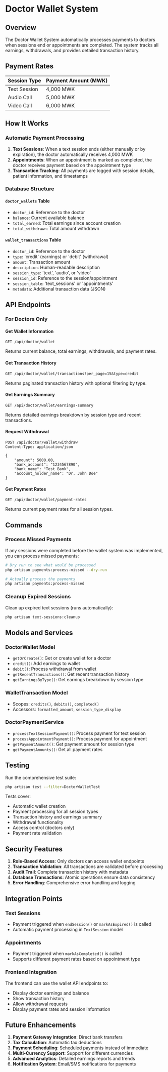 # Doctor Wallet System

## Overview

The Doctor Wallet System automatically processes payments to doctors when sessions end or appointments are completed. The system tracks all earnings, withdrawals, and provides detailed transaction history.

## Payment Rates

| Session Type | Payment Amount (MWK) |
|--------------|---------------------|
| Text Session | 4,000 MWK |
| Audio Call   | 5,000 MWK |
| Video Call   | 6,000 MWK |

## How It Works

### Automatic Payment Processing

1. **Text Sessions**: When a text session ends (either manually or by expiration), the doctor automatically receives 4,000 MWK
2. **Appointments**: When an appointment is marked as completed, the doctor receives payment based on the appointment type
3. **Transaction Tracking**: All payments are logged with session details, patient information, and timestamps

### Database Structure

#### `doctor_wallets` Table
- `doctor_id`: Reference to the doctor
- `balance`: Current available balance
- `total_earned`: Total earnings since account creation
- `total_withdrawn`: Total amount withdrawn

#### `wallet_transactions` Table
- `doctor_id`: Reference to the doctor
- `type`: 'credit' (earnings) or 'debit' (withdrawal)
- `amount`: Transaction amount
- `description`: Human-readable description
- `session_type`: 'text', 'audio', or 'video'
- `session_id`: Reference to the session/appointment
- `session_table`: 'text_sessions' or 'appointments'
- `metadata`: Additional transaction data (JSON)

## API Endpoints

### For Doctors Only

#### Get Wallet Information
```http
GET /api/doctor/wallet
```
Returns current balance, total earnings, withdrawals, and payment rates.

#### Get Transaction History
```http
GET /api/doctor/wallet/transactions?per_page=15&type=credit
```
Returns paginated transaction history with optional filtering by type.

#### Get Earnings Summary
```http
GET /api/doctor/wallet/earnings-summary
```
Returns detailed earnings breakdown by session type and recent transactions.

#### Request Withdrawal
```http
POST /api/doctor/wallet/withdraw
Content-Type: application/json

{
    "amount": 5000.00,
    "bank_account": "1234567890",
    "bank_name": "Test Bank",
    "account_holder_name": "Dr. John Doe"
}
```

#### Get Payment Rates
```http
GET /api/doctor/wallet/payment-rates
```
Returns current payment rates for all session types.

## Commands

### Process Missed Payments
If any sessions were completed before the wallet system was implemented, you can process missed payments:

```bash
# Dry run to see what would be processed
php artisan payments:process-missed --dry-run

# Actually process the payments
php artisan payments:process-missed
```

### Cleanup Expired Sessions
Clean up expired text sessions (runs automatically):

```bash
php artisan text-sessions:cleanup
```

## Models and Services

### DoctorWallet Model
- `getOrCreate()`: Get or create wallet for a doctor
- `credit()`: Add earnings to wallet
- `debit()`: Process withdrawal from wallet
- `getRecentTransactions()`: Get recent transaction history
- `getEarningsByType()`: Get earnings breakdown by session type

### WalletTransaction Model
- Scopes: `credits()`, `debits()`, `completed()`
- Accessors: `formatted_amount`, `session_type_display`

### DoctorPaymentService
- `processTextSessionPayment()`: Process payment for text session
- `processAppointmentPayment()`: Process payment for appointment
- `getPaymentAmount()`: Get payment amount for session type
- `getPaymentAmounts()`: Get all payment rates

## Testing

Run the comprehensive test suite:

```bash
php artisan test --filter=DoctorWalletTest
```

Tests cover:
- Automatic wallet creation
- Payment processing for all session types
- Transaction history and earnings summary
- Withdrawal functionality
- Access control (doctors only)
- Payment rate validation

## Security Features

1. **Role-Based Access**: Only doctors can access wallet endpoints
2. **Transaction Validation**: All transactions are validated before processing
3. **Audit Trail**: Complete transaction history with metadata
4. **Database Transactions**: Atomic operations ensure data consistency
5. **Error Handling**: Comprehensive error handling and logging

## Integration Points

### Text Sessions
- Payment triggered when `endSession()` or `markAsExpired()` is called
- Automatic payment processing in `TextSession` model

### Appointments
- Payment triggered when `markAsCompleted()` is called
- Supports different payment rates based on appointment type

### Frontend Integration
The frontend can use the wallet API endpoints to:
- Display doctor earnings and balance
- Show transaction history
- Allow withdrawal requests
- Display payment rates and session information

## Future Enhancements

1. **Payment Gateway Integration**: Direct bank transfers
2. **Tax Calculation**: Automatic tax deductions
3. **Payment Scheduling**: Scheduled payments instead of immediate
4. **Multi-Currency Support**: Support for different currencies
5. **Advanced Analytics**: Detailed earnings reports and trends
6. **Notification System**: Email/SMS notifications for payments 